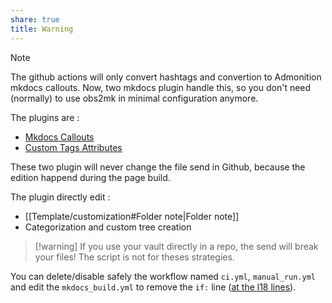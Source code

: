 ```yaml
---
share: true
title: Warning
---
```


>[!note] 
> The github actions will only convert hashtags and convertion to Admonition mkdocs callouts. Now, two mkdocs plugin handle this, so you don't need (normally) to use obs2mk in minimal configuration anymore. 
>
>The plugins are :
>- [Mkdocs Callouts](https://github.com/sondregronas/mkdocs-callouts)
>- [Custom Tags Attributes](https://github.com/lisandra-dev/mkdocs-custom-tags-attributes)
>
> These two plugin will never change the file send in Github, because the edition happend during the page build. 

The plugin directly edit :
- [[Template/customization#Folder note|Folder note]]
- Categorization and custom tree creation

>[!warning] If you use your vault directly in a repo, the send will break your files! The script is not for theses strategies.

You can delete/disable safely the workflow named `ci.yml`, `manual_run.yml` and edit the `mkdocs_build.yml` to remove the `if:` line ([at the l18 lines](https://github.com/obsidianPublisher/obsidian-mkdocs-publisher-template/blob/bff6d23ddf27064c39a2696159ad25e4a9554d3d/.github/workflows/mkdocs_build.yml#L18)).